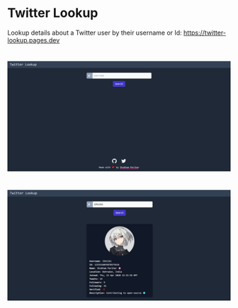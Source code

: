# Twitter Lookup

Lookup details about a Twitter user by their username or Id: https://twitter-lookup.pages.dev

#

<img src='./images/demo.png' />

#

<img src='./images/demo_2.png' />